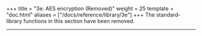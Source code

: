 +++
title = "3e: AES encryption (Removed)"
weight = 25
template = "doc.html"
aliases = ["/docs/reference/library/3e"]
+++
The standard-library functions in this section have been removed.

---
